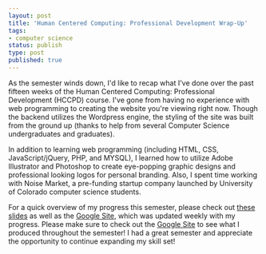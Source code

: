 ```yaml
---
layout: post
title: 'Human Centered Computing: Professional Development Wrap-Up'
tags:
- computer science
status: publish
type: post
published: true
---
```

As the semester winds down, I'd like to recap what I've done over the past fifteen weeks of the Human Centered Computing: Professional Development (HCCPD) course. I've gone from having no experience with web programming to creating the website you're viewing right now. Though the backend utilizes the Wordpress engine, the styling of the site was built from the ground up (thanks to help from several Computer Science undergraduates and graduates). 

In addition to learning web programming (including HTML, CSS, JavaScript/jQuery, PHP, and MYSQL), I learned how to utilize Adobe Illustrator and Photoshop to create eye-popping graphic designs and professional looking logos for personal branding. Also, I spent time working with Noise Market, a pre-funding startup company launched by University of Colorado computer science students.

For a quick overview of my progress this semester, please check out [these slides](http://csel.cs.colorado.edu/~limmer/hosted/finalPresentation.pdf) as well as the [Google Site](https://sites.google.com/site/hccpdforum/home/ben-limmer-s-updates), which was updated weekly with my progress. Please make sure to check out the [Google Site](https://sites.google.com/site/hccpdforum/home/ben-limmer-s-updates) to see what I produced throughout the semester! I had a great semester and appreciate the opportunity to continue expanding my skill set!